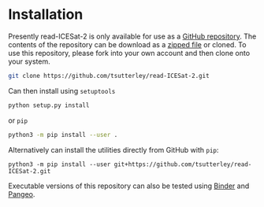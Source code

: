 Installation
============

Presently read-ICESat-2 is only available for use as a [GitHub repository](https://github.com/tsutterley/read-ICESat-2).
The contents of the repository can be download as a [zipped file](https://github.com/tsutterley/read-ICESat-2/archive/main.zip)  or cloned.
To use this repository, please fork into your own account and then clone onto your system.  
```bash
git clone https://github.com/tsutterley/read-ICESat-2.git
```
Can then install using `setuptools`
```bash
python setup.py install
```
or `pip`
```bash
python3 -m pip install --user .
```
Alternatively can install the utilities directly from GitHub with `pip`:
```
python3 -m pip install --user git+https://github.com/tsutterley/read-ICESat-2.git
```
Executable versions of this repository can also be tested using [Binder](https://mybinder.org/v2/gh/tsutterley/read-ICESat-2/main) and [Pangeo](https://binder.pangeo.io/v2/gh/tsutterley/read-ICESat-2/main).
